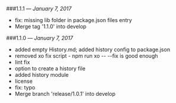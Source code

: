 ###1.1.1 — *January 7, 2017*

  * fix: missing lib folder in package.json files entry
  * Merge tag '1.1.0' into develop

###1.1.0 — *January 7, 2017*

  * added empty History.md; added history config to package.json
  * removed xo fix script - npm run xo -- --fix is good enough
  * lint fix
  * option to create a history file
  * added history module
  * license
  * fix: typo
  * Merge branch 'release/1.0.1' into develop
